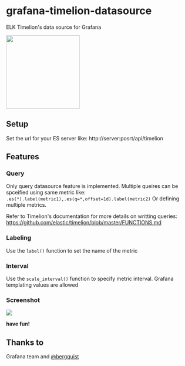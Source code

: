 # grafana-timelion-datasource
ELK Timelion's data source for Grafana 

<img src="https://github.com/gbrian/grafana-timelion-datasource/blob/master/doc/logo.PNG?raw=true" width="200">

## Setup

Set the url for your ES server like: http://server:posrt/api/timelion

## Features
### Query

Only query datasource feature is implemented.
Multiple queires can be spceified using same metric like: `.es(*).label(metric1),.es(q=*,offset=1d).label(metric2)`
Or defining multiple metrics.

Refer to Timelion's documentation for more details on writting queries: https://github.com/elastic/timelion/blob/master/FUNCTIONS.md


### Labeling

Use the `label()` function to set the name of the metric

### Interval

Use the `scale_interval()` function to specify metric interval. Grafana templating values are allowed

### Screenshot
<img src="https://github.com/gbrian/grafana-timelion-datasource/blob/master/doc/preview_ver1.png?raw=true"/>

**have fun!**

## Thanks to
Grafana team and [@bergquist](https://github.com/bergquist)
